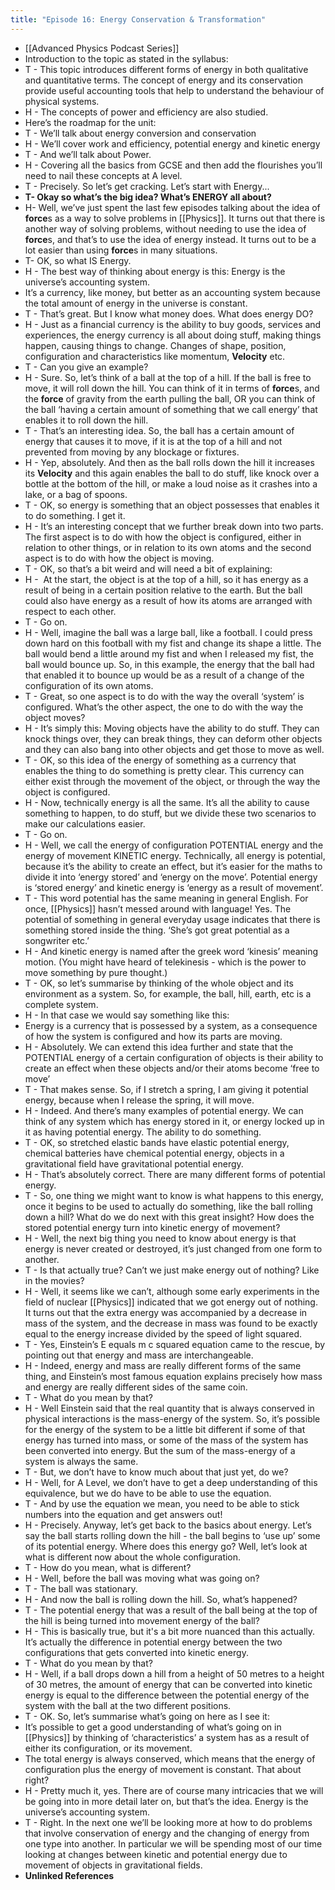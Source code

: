```yaml
---
title: "Episode 16: Energy Conservation & Transformation"
---
```


- [[Advanced Physics Podcast Series]]<span id='87Q7f_xUX'/>
- Introduction to the topic as stated in the syllabus:<span id='GfLPBPUq8'/>
- T - This topic introduces different forms of energy in both qualitative and quantitative terms. The concept of energy and its conservation provide useful accounting tools that help to understand the behaviour of physical systems.<span id='6HK00Oi08'/>
- H - The concepts of power and efficiency are also studied.<span id='35V12RfRv'/>
- Here’s the roadmap for the unit:<span id='D-kaT6LO2'/>
- T - We’ll talk about energy conversion and conservation<span id='AN-CrLDMx'/>
- H - We’ll cover work and efficiency, potential energy and kinetic energy<span id='__qhzB0_j'/>
- T - And we’ll talk about Power.<span id='eEVW2xHB-'/>
- H - Covering all the basics from GCSE and then add the flourishes you’ll need to nail these concepts at A level.<span id='sAQhzBbzY'/>
- T - Precisely. So let’s get cracking. Let’s start with Energy...<span id='cTpC3MUlB'/>
- **T- Okay so what’s the big idea? What’s ENERGY all about?**<span id='CJPBXI9uW'/>
- H- Well, we’ve just spent the last few episodes talking about the idea of **force**s as a way to solve problems in [[Physics]]. It turns out that there is another way of solving problems, without needing to use the idea of **force**s, and that’s to use the idea of energy instead. It turns out to be a lot easier than using **force**s in many situations.<span id='WgL66yexm'/>
- T- OK, so what IS Energy.<span id='l-lsJqdcw'/>
- H - The best way of thinking about energy is this: Energy is the universe’s accounting system.<span id='Bmvel3PZI'/>
- It’s a currency, like money, but better as an accounting system because the total amount of energy in the universe is constant.<span id='QdFSG4cPy'/>
- T - That’s great. But I know what money does. What does energy DO?<span id='h6rHWtArU'/>
- H - Just as a financial currency is the ability to buy goods, services and experiences, the energy currency is all about doing stuff, making things happen, causing things to change. Changes of shape, position, configuration and characteristics like momentum, **Velocity** etc.<span id='Qf9W3vttq'/>
- T - Can you give an example?<span id='w5PMFDf11'/>
- H - Sure. So, let’s think of a ball at the top of a hill. If the ball is free to move, it will roll down the hill. You can think of it in terms of **force**s, and the **force** of gravity from the earth pulling the ball, OR you can think of the ball ‘having a certain amount of something that we call energy’ that enables it to roll down the hill.<span id='l8QTYlMMr'/>
- T - That’s an interesting idea. So, the ball has a certain amount of energy that causes it to move, if it is at the top of a hill and not prevented from moving by any blockage or fixtures.<span id='faW1eGWNr'/>
- H - Yep, absolutely. And then as the ball rolls down the hill it increases its **Velocity** and this again enables the ball to do stuff, like knock over a bottle at the bottom of the hill, or make a loud noise as it crashes into a lake, or a bag of spoons.<span id='qORuN4SQL'/>
- T - OK, so energy is something that an object possesses that enables it to do something. I get it.<span id='ooqluCowi'/>
- H - It’s an interesting concept that we further break down into two parts. The first aspect is to do with how the object is configured, either in relation to other things, or in relation to its own atoms and the second aspect is to do with how the object is moving.<span id='TCx-Floxi'/>
- T - OK, so that’s a bit weird and will need a bit of explaining:<span id='x7leGNz13'/>
- H -  At the start, the object is at the top of a hill, so it has energy as a result of being in a certain position relative to the earth. But the ball could also have energy as a result of how its atoms are arranged with respect to each other.<span id='T5yNCXph9'/>
- T - Go on.<span id='4X8zRyZhG'/>
- H - Well, imagine the ball was a large ball, like a football. I could press down hard on this football with my fist and change its shape a little. The ball would bend a little around my fist and when I released my fist, the ball would bounce up. So, in this example, the energy that the ball had that enabled it to bounce up would be as a result of a change of the configuration of its own atoms.<span id='Ns5L5m1vo'/>
- T - Great, so one aspect is to do with the way the overall ‘system’ is configured. What’s the other aspect, the one to do with the way the object moves?<span id='MysZ4aoa2'/>
- H - It’s simply this: Moving objects have the ability to do stuff. They can knock things over, they can break things, they can deform other objects and they can also bang into other objects and get those to move as well.<span id='7tKZpIj9l'/>
- T - OK, so this idea of the energy of something as a currency that enables the thing to do something is pretty clear. This currency can either exist through the movement of the object, or through the way the object is configured.<span id='E5YdL7LAP'/>
- H - Now, technically energy is all the same. It’s all the ability to cause something to happen, to do stuff, but we divide these two scenarios to make our calculations easier.<span id='s-j29NpVr'/>
- T - Go on.<span id='em2T2LcHO'/>
- H - Well, we call the energy of configuration POTENTIAL energy and the energy of movement KINETIC energy. Technically, all energy is potential, because it’s the ability to create an effect, but it’s easier for the maths to divide it into ‘energy stored’ and ‘energy on the move’. Potential energy is ‘stored energy’ and kinetic energy is ‘energy as a result of movement’.<span id='ChAxT6F1J'/>
- T - This word potential has the same meaning in general English. For once, [[Physics]] hasn’t messed around with language! Yes. The potential of something in general everyday usage indicates that there is something stored inside the thing. ‘She’s got great potential as a songwriter etc.’<span id='0gPqNgaKx'/>
- H - And kinetic energy is named after the greek word ‘kinesis’ meaning motion. (You might have heard of telekinesis - which is the power to move something by pure thought.)<span id='rSo5OhZ85'/>
- T - OK, so let’s summarise by thinking of the whole object and its environment as a system. So, for example, the ball, hill, earth, etc is a complete system.<span id='LzhlcAuRB'/>
- H - In that case we would say something like this:<span id='vcHZI7KpE'/>
- Energy is a currency that is possessed by a system, as a consequence of how the system is configured and how its parts are moving.<span id='xzzsQ69oI'/>
- H - Absolutely. We can extend this idea further and state that the POTENTIAL energy of a certain configuration of objects is their ability to create an effect when these objects and/or their atoms become ‘free to move’<span id='vozyp7aA9'/>
- T - That makes sense. So, if I stretch a spring, I am giving it potential energy, because when I release the spring, it will move.<span id='uWew3T2UA'/>
- H - Indeed. And there’s many examples of potential energy. We can think of any system which has energy stored in it, or energy locked up in it as having potential energy. The ability to do something.<span id='DOtZ4Eo9N'/>
- T - OK, so stretched elastic bands have elastic potential energy, chemical batteries have chemical potential energy, objects in a gravitational field have gravitational potential energy.<span id='JmnNWDcGr'/>
- H - That’s absolutely correct. There are many different forms of potential energy.<span id='QN8fmlk-8'/>
- T - So, one thing we might want to know is what happens to this energy, once it begins to be used to actually do something, like the ball rolling down a hill? What do we do next with this great insight? How does the stored potential energy turn into kinetic energy of movement?<span id='SZzbLLk-u'/>
- H - Well, the next big thing you need to know about energy is that energy is never created or destroyed, it’s just changed from one form to another.<span id='bP88KOM9b'/>
- T - Is that actually true? Can’t we just make energy out of nothing? Like in the movies?<span id='aBynGqaRd'/>
- H - Well, it seems like we can’t, although some early experiments in the field of nuclear [[Physics]] indicated that we got energy out of nothing. It turns out that the extra energy was accompanied by a decrease in mass of the system, and the decrease in mass was found to be exactly equal to the energy increase divided by the speed of light squared.<span id='yLToXCmqI'/>
- T - Yes, Einstein’s E equals m c squared equation came to the rescue, by pointing out that energy and mass are interchangeable.<span id='IG1ecXvJZ'/>
- H - Indeed, energy and mass are really different forms of the same thing, and Einstein’s most famous equation explains precisely how mass and energy are really different sides of the same coin.<span id='H7ekPYfcL'/>
- T - What do you mean by that?<span id='reDiXMSVI'/>
- H - Well Einstein said that the real quantity that is always conserved in physical interactions is the mass-energy of the system. So, it’s possible for the energy of the system to be a little bit different if some of that energy has turned into mass, or some of the mass of the system has been converted into energy. But the sum of the mass-energy of a system is always the same.<span id='q6jXF1ROf'/>
- T - But, we don’t have to know much about that just yet, do we?<span id='osgJMmTQG'/>
- H - Well, for A Level, we don’t have to get a deep understanding of this equivalence, but we do have to be able to use the equation.<span id='faylH10tg'/>
- T - And by use the equation we mean, you need to be able to stick numbers into the equation and get answers out!<span id='cf9M8rGSp'/>
- H - Precisely. Anyway, let’s get back to the basics about energy. Let’s say the ball starts rolling down the hill - the ball begins to ‘use up’ some of its potential energy. Where does this energy go? Well, let’s look at what is different now about the whole configuration.<span id='qoGPIvD0T'/>
- T - How do you mean, what is different?<span id='jCey8mgEl'/>
- H - Well, before the ball was moving what was going on?<span id='db6bZ6klo'/>
- T - The ball was stationary.<span id='2ogHqZfur'/>
- H - And now the ball is rolling down the hill. So, what’s happened?<span id='U06RRFJK_'/>
- T - The potential energy that was a result of the ball being at the top of the hill is being turned into movement energy of the ball?<span id='WnUUkprSJ'/>
- H - This is basically true, but it's a bit more nuanced than this actually. It’s actually the difference in potential energy between the two configurations that gets converted into kinetic energy.<span id='pAu9Jxm0j'/>
- T - What do you mean by that?<span id='68hma_dty'/>
- H - Well, if a ball drops down a hill from a height of 50 metres to a height of 30 metres, the amount of energy that can be converted into kinetic energy is equal to the difference between the potential energy of the system with the ball at the two different positions.<span id='ZsSKAtFSH'/>
- T - OK. So, let’s summarise what’s going on here as I see it:<span id='Og_WVtk2N'/>
- It’s possible to get a good understanding of what’s going on in [[Physics]] by thinking of ‘characteristics’ a system has as a result of either its configuration, or its movement.<span id='hLNeQdjWN'/>
- The total energy is always conserved, which means that the energy of configuration plus the energy of movement is constant. That about right?<span id='nfAbuiCjQ'/>
- H - Pretty much it, yes. There are of course many intricacies that we will be going into in more detail later on, but that’s the idea. Energy is the universe’s accounting system.<span id='ilzhR8cDv'/>
- T - Right. In the next one we’ll be looking more at how to do problems that involve conservation of energy and the changing of energy from one type into another. In particular we will be spending most of our time looking at changes between kinetic and potential energy due to movement of objects in gravitational fields.<span id='u_nw4CsjF'/>
- **Unlinked References**<span id='-sQTWau3S'/>
